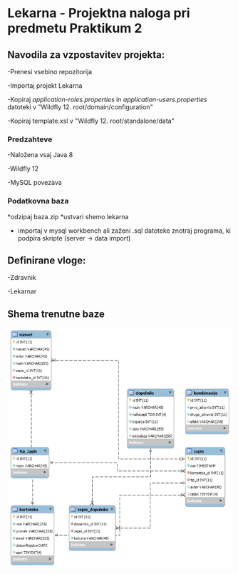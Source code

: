 # Lekarna - Projektna naloga pri predmetu Praktikum 2 


## Navodila za vzpostavitev projekta:
-Prenesi vsebino repozitorija

-Importaj projekt Lekarna

-Kopiraj *application-roles.properties* in *application-users.properties* datoteki v "Wildfly 12. root/domain/configuration"

-Kopiraj template.xsl v "Wildfly 12. root/standalone/data"


### Predzahteve
-Naložena vsaj Java 8

-Wildfly 12

-MySQL povezava

### Podatkovna baza
*odzipaj baza.zip
*ustvari shemo lekarna
* importaj v mysql workbench ali zaženi .sql datoteke znotraj programa, ki podpira skripte (server -> data import)



## Definirane vloge:
-Zdravnik

-Lekarnar


## Shema trenutne baze
![alt text](https://github.com/mesner1/Praktikum/blob/master/Baza.png)


 
